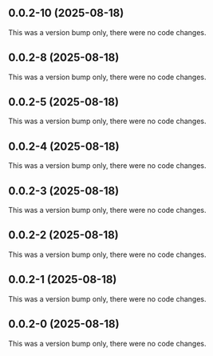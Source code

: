 ## 0.0.2-10 (2025-08-18)

This was a version bump only, there were no code changes.

## 0.0.2-8 (2025-08-18)

This was a version bump only, there were no code changes.

## 0.0.2-5 (2025-08-18)

This was a version bump only, there were no code changes.

## 0.0.2-4 (2025-08-18)

This was a version bump only, there were no code changes.

## 0.0.2-3 (2025-08-18)

This was a version bump only, there were no code changes.

## 0.0.2-2 (2025-08-18)

This was a version bump only, there were no code changes.

## 0.0.2-1 (2025-08-18)

This was a version bump only, there were no code changes.

## 0.0.2-0 (2025-08-18)

This was a version bump only, there were no code changes.
